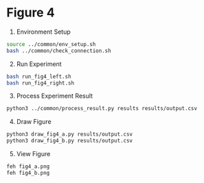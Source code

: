 # Figure 4
1. Environment Setup
```bash
source ../common/env_setup.sh
bash ../common/check_connection.sh
```

2. Run Experiment
```bash
bash run_fig4_left.sh
bash run_fig4_right.sh
```

3. Process Experiment Result
```bash
python3 ../common/process_result.py results results/output.csv
```

4. Draw Figure
```bash
python3 draw_fig4_a.py results/output.csv
python3 draw_fig4_b.py results/output.csv
```

5. View Figure
```bash
feh fig4_a.png
feh fig4_b.png
```